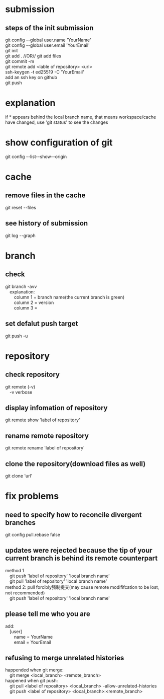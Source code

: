 # submission
## steps of the init submission
git config --global user.name 'YourName'  
git config --global user.email 'YourEmail'  
git init  
git add . //OR// git add files  
git commit -m  
git remote add \<lable of repository\> \<url\>  
ssh-keygen -t ed25519 -C 'YourEmail'  
add an ssh key on github  
git push  
# explanation
if * appears behind the local branch name, that means workspace/cache have changed, use 'git status' to see the changes  
# show configuration of git
git config --list--show--origin  
# cache
## remove files in the cache
git reset --files  
## see history of submission
git log --graph  
# branch
## check
git branch -avv  
&emsp;explanation:  
&emsp;&emsp;column 1 = branch name(the current branch is green)  
&emsp;&emsp;column 2 = version  
&emsp;&emsp;column 3 =
## set defalut push target
git push -u <lable of repository> <local branch name>  
# repository
## check repository
git remote (-v)  
&emsp;-v verbose
## display infomation of repository
git remote show 'label of repository'
## rename remote repository
git remote rename 'label of repository'  
## clone the repository(download files as well)
git clone 'url'  
# fix problems
## need to specify how to reconcile divergent branches
git config pull.rebase false  
## updates were rejected because the tip of your current branch is behind its remote counterpart
method 1  
&emsp;git push 'label of repository' 'local branch name'  
&emsp;git pull 'label of repository' 'local branch name'  
method 2: pull forcibly强制提交(may cause remote modififcation to be lost, not recommended)  
&emsp;git push 'label of repository' 'local branch name'  
## please tell me who you are
add:  
&emsp;\[user\]  
&emsp;&emsp;name = YourName  
&emsp;&emsp;email = YourEmail
## refusing to merge unrelated histories
happended when git merge:  
&emsp;git merge \<local_branch\> \<remote_branch\>  
happened when git push:  
&emsp;git pull \<label of repository\> \<local_branch\> -allow-unrelated-histories  
&emsp;git push \<label of repository\> \<local_branch\>:\<remote_branch\>  

